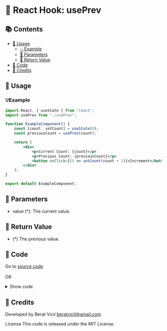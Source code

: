 # 🎣 React Hook: usePrev

## 📚 Contents

- [🔧 Usage](#usage)
  - [💡 Example](#example)
  - [🧩 Parameters](#parameters)
  - [📨 Return Value](#return-value)
- [🔦 Code](#code)
- [🙏 Credits](#credits)

## 🔧 Usage

### 💡Example
```jsx
import React, { useState } from "react";
import usePrev from "./usePrev";

function ExampleComponent() {
    const [count, setCount] = useState(0);
    const previousCount = usePrev(count);

    return (
        <div>
            <p>Current Count: {count}</p>
            <p>Previous Count: {previousCount}</p>
            <button onClick={() => setCount(count + 1)}>Increment</button>
        </div>
    );
}

export default ExampleComponent;

```

## 🧩 Parameters
* value (*): The current value.

## 📨 Return Value
* (*) The previous value.

## 🔦 Code
Go to [source code](./usePrev.js) 
<br><br>
OR
<details>
<summary>Show code</summary>

### Full Code

```jsx
import { useRef, useEffect } from "react";

/**
 * A React hook that returns the previous value of a given value.
 * @param {*} value - The current value.
 * @returns {*} The previous value.
 */
function usePrev(value) {
    const ref = useRef();

    useEffect(() => {
      ref.current = value;
    }, [value]); 

    return ref.current;
}

export default usePrev;
```
</details>

## 🙏 Credits
Developed by Berat Vıcıl beratvicil@gmail.com

License This code is released under the MIT License.